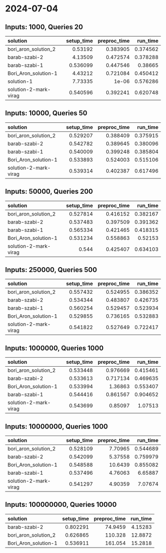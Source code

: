 # 2024-07-04

## Inputs: 1000, Queries 20

| solution              |   setup_time |   preproc_time |   run_time |
|:----------------------|-------------:|---------------:|-----------:|
| bori_aron_solution_2  |     0.53192  |       0.383905 |   0.374562 |
| barab-szabi-2         |     4.13509  |       0.472574 |   0.378288 |
| barab-szabi-1         |     0.536099 |       0.447546 |   0.38665  |
| Bori_Aron_solution-1  |     4.43212  |       0.721084 |   0.450412 |
| solution-1            |     7.73335  |       1e-06    |   0.576286 |
| solution-2-mark-virag |     0.540596 |       0.392241 |   0.620748 |

## Inputs: 10000, Queries 50

| solution              |   setup_time |   preproc_time |   run_time |
|:----------------------|-------------:|---------------:|-----------:|
| bori_aron_solution_2  |     0.529207 |       0.388409 |   0.375915 |
| barab-szabi-2         |     0.542782 |       0.389645 |   0.380096 |
| barab-szabi-1         |     0.540009 |       0.399248 |   0.385804 |
| Bori_Aron_solution-1  |     0.533893 |       0.524003 |   0.515106 |
| solution-2-mark-virag |     0.539314 |       0.402387 |   0.617496 |

## Inputs: 50000, Queries 200

| solution              |   setup_time |   preproc_time |   run_time |
|:----------------------|-------------:|---------------:|-----------:|
| bori_aron_solution_2  |     0.527814 |       0.416152 |   0.382167 |
| barab-szabi-2         |     0.537483 |       0.397509 |   0.391362 |
| barab-szabi-1         |     0.565334 |       0.421465 |   0.418315 |
| Bori_Aron_solution-1  |     0.531234 |       0.558863 |   0.52153  |
| solution-2-mark-virag |     0.544    |       0.425407 |   0.634103 |

## Inputs: 250000, Queries 500

| solution              |   setup_time |   preproc_time |   run_time |
|:----------------------|-------------:|---------------:|-----------:|
| bori_aron_solution_2  |     0.557432 |       0.524955 |   0.386352 |
| barab-szabi-2         |     0.534344 |       0.483807 |   0.426735 |
| barab-szabi-1         |     0.560254 |       0.529457 |   0.523934 |
| Bori_Aron_solution-1  |     0.529855 |       0.736165 |   0.532883 |
| solution-2-mark-virag |     0.541822 |       0.527649 |   0.722417 |

## Inputs: 1000000, Queries 1000

| solution              |   setup_time |   preproc_time |   run_time |
|:----------------------|-------------:|---------------:|-----------:|
| bori_aron_solution_2  |     0.533448 |       0.976669 |   0.415461 |
| barab-szabi-2         |     0.533613 |       0.717134 |   0.469635 |
| Bori_Aron_solution-1  |     0.533994 |       1.36863  |   0.553407 |
| barab-szabi-1         |     0.544416 |       0.861567 |   0.904652 |
| solution-2-mark-virag |     0.543699 |       0.85097  |   1.07513  |

## Inputs: 10000000, Queries 1000

| solution              |   setup_time |   preproc_time |   run_time |
|:----------------------|-------------:|---------------:|-----------:|
| bori_aron_solution_2  |     0.528109 |        7.70965 |   0.544689 |
| barab-szabi-2         |     0.542099 |        5.37558 |   0.759979 |
| Bori_Aron_solution-1  |     0.548588 |       10.6439  |   0.855082 |
| barab-szabi-1         |     0.537496 |        4.76063 |   6.65887  |
| solution-2-mark-virag |     0.541297 |        4.90359 |   7.07674  |

## Inputs: 100000000, Queries 10000

| solution             |   setup_time |   preproc_time |   run_time |
|:---------------------|-------------:|---------------:|-----------:|
| barab-szabi-2        |     0.802291 |        74.9459 |    4.15283 |
| bori_aron_solution_2 |     0.626865 |       110.328  |   12.8872  |
| Bori_Aron_solution-1 |     0.536911 |       161.054  |   15.2818  |